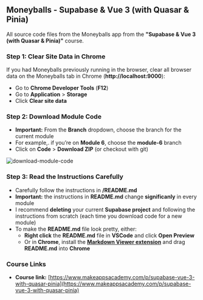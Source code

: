 ## Moneyballs - Supabase & Vue 3 (with Quasar & Pinia)

All source code files from the Moneyballs app from the **"Supabase & Vue 3 (with Quasar & Pinia)"** course.

### Step 1: Clear Site Data in Chrome

If you had Moneyballs previously running in the browser, clear all browser data on the Moneyballs tab in Chrome (**http://localhost:9000**):

- Go to **Chrome Developer Tools** (**F12**)
- Go to **Application** > **Storage**
- Click **Clear site data**

### Step 2: Download Module Code

- **Important:** From the **Branch** dropdown, choose the branch for the current module
- For example,. if you’re on **Module 6**, choose the **module-6** branch
- Click on **Code** > **Download ZIP** (or checkout with git)

![download-module-code](https://github.com/user-attachments/assets/5a93fcb1-fa6b-4aed-ad12-c6495d898a13)

### Step 3: Read the Instructions Carefully

- Carefully follow the instructions in **/README.md**
- **Important:** the instructions in **README.md** change **significanly** in every module
- I recommend **deleting** your current **Supabase project** and following the instructions from scratch (each time you download code for a new module)
- To make the **README.md** file look pretty, either:
  - **Right click** the **README.md** file in **VSCode** and click **Open Preview**
  - Or in **Chrome**, install the **[Markdown Viewer extension](https://chromewebstore.google.com/detail/markdown-viewer/ckkdlimhmcjmikdlpkmbgfkaikojcbjk)** and drag **README.md** into **Chrome**

### Course Links

- **Course link:** [https://www.makeappsacademy.com/p/supabase-vue-3-with-quasar-pinia](https://www.makeappsacademy.com/p/supabase-vue-3-with-quasar-pinia)
